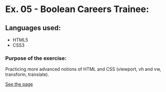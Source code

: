 # Ex. 05 - Boolean Careers Trainee:

## Languages used:

- HTML5
- CSS3

### Purpose of the exercise:

Practicing more advanced notions of HTML and CSS (viewport, vh and vw, transform, translate).

[See the page](https://francesco-allera.github.io/html-css-airbnb)
